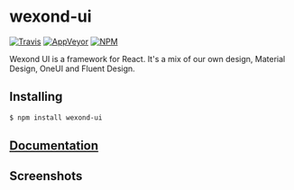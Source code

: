 # wexond-ui

[![Travis](https://img.shields.io/travis/wexond/wexond-ui.svg?style=flat-square)](https://travis-ci.org/wexond/wexond-ui.svg)
[![AppVeyor](https://img.shields.io/appveyor/ci/xnerhu/wexond-ui.svg?style=flat-square)](https://ci.appveyor.com/project/xnerhu/wexond-ui)
[![NPM](https://img.shields.io/npm/v/wexond-ui.svg?style=flat-square)](https://www.npmjs.com/package/wexond-ui)

Wexond UI is a framework for React. It's a mix of our own design, Material Design, OneUI and Fluent Design.

## Installing

```bash
$ npm install wexond-ui
```

## [Documentation]()

## Screenshots

